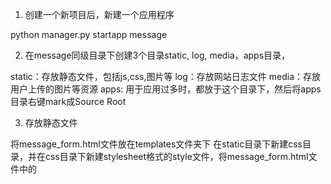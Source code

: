 
1. 创建一个新项目后，新建一个应用程序

python manager.py startapp message


2. 在message同级目录下创建3个目录static, log, media，apps目录，

static：存放静态文件，包括js,css,图片等
log：存放网站日志文件
media：存放用户上传的图片等资源
apps: 用于应用过多时，都放于这个目录下，然后将apps目录右键mark成Source Root

3.  存放静态文件

将message_form.html文件放在templates文件夹下
在static目录下新建css目录，并在css目录下新建stylesheet格式的style文件，将message_form.html文件中的<style>标签内容剪切到style.css文件中，首尾<style>去掉，shift+tab使css格式整齐


4. 配置django连接mysql


    4.1 在setting.py大概80行找到DATABASES代码段，默认是sqlites，我们修改为mysql如下，库名要事先写好
    ![image](https://github.com/pshyms/django/blob/master/liuyanban/first_day/images-folder/mysql.png)

    4.2 安装pymysql模块：
    pip install pymysql
    python3 pymysql就是MySQLdb,基本使用方法：import pymysql as MySQLdb
    django 中使用方法，在项目djangostart目录里的__init__.py中加入
    import pymysql
    pymysql.install_as_MySQLdb()

    4.3执行python manage.py migrate 首次执行，生成项目需要的一些基本数据库



<br>

5. 配置message_form.html页面展示出来


    5.1 message/views.py中添加如下代码：
		
    ![image](https://github.com/pshyms/django/blob/master/liuyanban/first_day/images-folder/views.png)

    5.2 djangostart/urls.py中添加代码
		
	
    ![image](https://github.com/pshyms/django/blob/master/liuyanban/first_day/images-folder/urls.png)

    5.3  DjangoGetStarted/settings.py 57行左右修templates代码块中的DIRS为如下，来指定模板位置
    ![image](https://github.com/pshyms/django/blob/master/liuyanban/first_day/images-folder/DIRS.png)

    5.4 页面出来后，没css样式，原因是css文件没找到，这是因为在settings.py中我们只是指定了静态文件目录名
    ![image](https://github.com/pshyms/django/blob/master/liuyanban/first_day/images-folder/DIRS.png)

    5.5 但是没指定静态文件查找的跟路径，所以还需添加如下代码
		
    ![image](https://github.com/pshyms/django/blob/master/liuyanban/first_day/images-folder/STATICFILES_DIRS.png)





